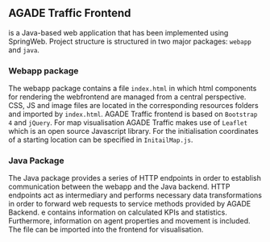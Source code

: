 
## AGADE Traffic Frontend 
is a Java-based web application that has been implemented using SpringWeb. Project structure is structured in two major packages: `webapp` and `java`.

### Webapp package

The webapp package contains a file `index.html` in which html components for rendering the webfrontend are managed from a central perspective. CSS, JS and image files are located in the corresponding resources folders and imported by `index.html`. AGADE Traffic frontend is based on `Bootstrap 4` and `jQuery`. For map visualisation AGADE Traffic makes use of `Leaflet` which is an open source Javascript library. For the initialisation coordinates of a starting location can be specified in `InitailMap.js`. 

### Java Package

The Java package provides a series of HTTP endpoints in order to establish communication between the webapp and the Java backend. HTTP endpoints act as intermediary and performs necessary data transformations in order to forward web requests to service methods provided by AGADE Backend. 
e contains information on calculated KPIs and statistics. Furthermore, information on agent properties and movement is included. The file can be imported into the frontend for visualisation.